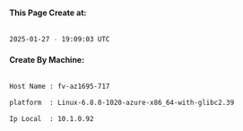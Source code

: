 
   
#### This Page Create at:

```bash

2025-01-27 - 19:09:03 UTC

```

#### Create By Machine:

```bash

Host Name : fv-az1695-717

platform  : Linux-6.8.0-1020-azure-x86_64-with-glibc2.39

Ip Local  : 10.1.0.92

```

